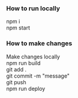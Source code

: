### How to run locally
npm i     <br>
npm start     <br>

### How to make changes
Make changes locally <br>
npm run build <br>
git add . <br>
git commit -m "message" <br>
git push <br>
npm run deploy <br>